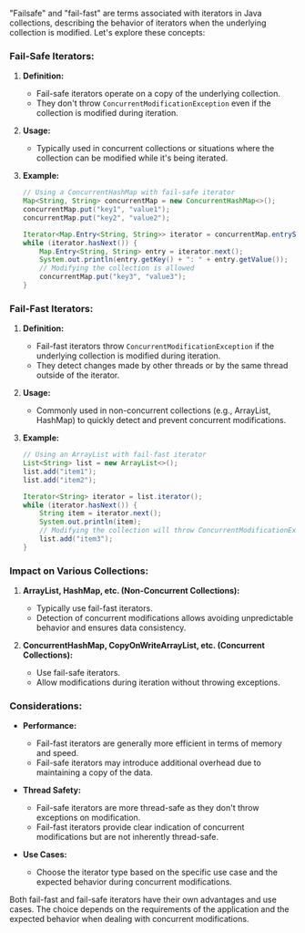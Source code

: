 "Failsafe" and "fail-fast" are terms associated with iterators in Java collections, describing the behavior of iterators when the underlying collection is modified. Let's explore these concepts:

### Fail-Safe Iterators:

1. **Definition:**
   - Fail-safe iterators operate on a copy of the underlying collection.
   - They don't throw `ConcurrentModificationException` even if the collection is modified during iteration.

2. **Usage:**
   - Typically used in concurrent collections or situations where the collection can be modified while it's being iterated.

3. **Example:**
   ```java
   // Using a ConcurrentHashMap with fail-safe iterator
   Map<String, String> concurrentMap = new ConcurrentHashMap<>();
   concurrentMap.put("key1", "value1");
   concurrentMap.put("key2", "value2");

   Iterator<Map.Entry<String, String>> iterator = concurrentMap.entrySet().iterator();
   while (iterator.hasNext()) {
       Map.Entry<String, String> entry = iterator.next();
       System.out.println(entry.getKey() + ": " + entry.getValue());
       // Modifying the collection is allowed
       concurrentMap.put("key3", "value3");
   }
   ```

### Fail-Fast Iterators:

1. **Definition:**
   - Fail-fast iterators throw `ConcurrentModificationException` if the underlying collection is modified during iteration.
   - They detect changes made by other threads or by the same thread outside of the iterator.

2. **Usage:**
   - Commonly used in non-concurrent collections (e.g., ArrayList, HashMap) to quickly detect and prevent concurrent modifications.

3. **Example:**
   ```java
   // Using an ArrayList with fail-fast iterator
   List<String> list = new ArrayList<>();
   list.add("item1");
   list.add("item2");

   Iterator<String> iterator = list.iterator();
   while (iterator.hasNext()) {
       String item = iterator.next();
       System.out.println(item);
       // Modifying the collection will throw ConcurrentModificationException
       list.add("item3");
   }
   ```

### Impact on Various Collections:

1. **ArrayList, HashMap, etc. (Non-Concurrent Collections):**
   - Typically use fail-fast iterators.
   - Detection of concurrent modifications allows avoiding unpredictable behavior and ensures data consistency.

2. **ConcurrentHashMap, CopyOnWriteArrayList, etc. (Concurrent Collections):**
   - Use fail-safe iterators.
   - Allow modifications during iteration without throwing exceptions.

### Considerations:

- **Performance:**
  - Fail-fast iterators are generally more efficient in terms of memory and speed.
  - Fail-safe iterators may introduce additional overhead due to maintaining a copy of the data.

- **Thread Safety:**
  - Fail-safe iterators are more thread-safe as they don't throw exceptions on modification.
  - Fail-fast iterators provide clear indication of concurrent modifications but are not inherently thread-safe.

- **Use Cases:**
  - Choose the iterator type based on the specific use case and the expected behavior during concurrent modifications.

Both fail-fast and fail-safe iterators have their own advantages and use cases. The choice depends on the requirements of the application and the expected behavior when dealing with concurrent modifications.
